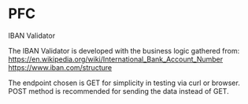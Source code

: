 # PFC
IBAN Validator

The IBAN Validator is developed with the business logic gathered from:
https://en.wikipedia.org/wiki/International_Bank_Account_Number
https://www.iban.com/structure

The endpoint chosen is GET for simplicity in testing via curl or browser. 
POST method is recommended for sending the data instead of GET.
